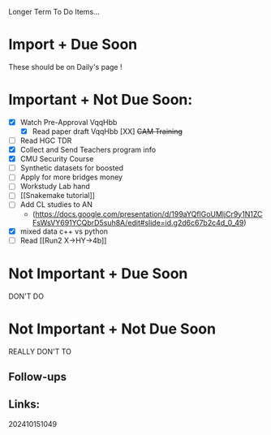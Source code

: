 Longer Term To Do Items...

# Import + Due Soon
These should be on Daily's page  !

# Important + Not Due Soon:
- [x] Watch Pre-Approval VqqHbb
	- [x] Read paper draft VqqHbb
 [XX] ~~CAM Training~~
- [ ] Read HGC TDR
- [x] Collect and Send Teachers program info
- [x] CMU Security Course
- [ ] Synthetic datasets for boosted
- [ ] Apply for more bridges money
- [ ] Workstudy Lab hand
- [ ] [[Snakemake tutorial]] 
- [ ] Add CL studies to AN 
	- (https://docs.google.com/presentation/d/199aYQflGoUMljCr9y1N1ZCFsWsVY691YCQbrD5suh8A/edit#slide=id.g2d6c67b2c4d_0_49)
- [x] mixed data c++ vs python
- [ ] Read [[Run2 X->HY->4b]]
# Not Important + Due Soon
DON'T DO

# Not Important + Not Due Soon
REALLY DON'T TO


## Follow-ups


## Links: 



202410151049

